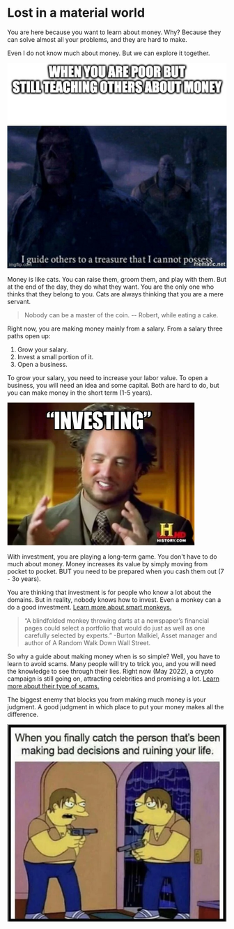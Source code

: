 # Lost in a material world

You are here because you want to learn about money. Why? Because they can solve almost all your problems, and they are hard to make.

Even I do not know much about money. But we can explore it together.

![I guide others](memes/../../memes/i-guide-others.jpeg)

Money is like cats. You can raise them, groom them, and play with them. But at the end of the day, they do what they want. You are the only one who thinks that they belong to you. Cats are always thinking that you are a mere servant.

> Nobody can be a master of the coin. -- Robert, while eating a cake.

Right now, you are making money mainly from a salary. From a salary three paths open up:

1. Grow your salary.
2. Invest a small portion of it.
3. Open a business.

To grow your salary, you need to increase your labor value. To open a business, you will need an idea and some capital. Both are hard to do, but you can make money in the short term (1-5 years). 

![investing](../memes/investing.webp)

With investment, you are playing a long-term game. You don't have to do much about money. Money increases its value by simply moving from pocket to pocket. BUT you need to be prepared when you cash them out (7 - 3o years).

You are thinking that investment is for people who know a lot about the domains. But in reality, nobody knows how to invest. Even a monkey can a do a good investment. [Learn more about smart monkeys.](https://www.wsj.com/articles/SB991681622136214659)

> “A blindfolded monkey throwing darts at a newspaper’s financial pages could select a portfolio that would do just as well as one carefully selected by experts.”
-Burton Malkiel, Asset manager and author of A Random Walk Down Wall Street.

So why a guide about making money when is so simple? Well, you have to learn to avoid scams. Many people will try to trick you, and you will need the knowledge to see through their lies. Right now (May 2022), a crypto campaign is still going on, attracting celebrities and promising a lot. [Learn more about their type of scams.](https://www.forbes.com/advisor/investing/cryptocurrency/bitcoin-scams-fraud/)

The biggest enemy that blocks you from making much money is your judgment. A good judgment in which place to put your money makes all the difference.

![you are your own enemy](../memes/enemy.webp)